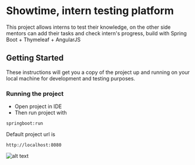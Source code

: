 # Showtime, intern testing platform

This project allows interns to test their knowledge, on the other side mentors can add their tasks and check intern's progress, build with Spring Boot + Thymeleaf + AngularJS

## Getting Started

These instructions will get you a copy of the project up and running on your local machine for development and testing purposes.

### Running the project
* Open project in IDE
* Then run project with
```
springboot:run
```
Default project url is 
```
http://localhost:8080
```
![alt text](https://user-images.githubusercontent.com/5672960/31125674-c3e6aaae-a851-11e7-934d-2c5da8b0d9ed.jpg)

